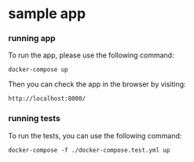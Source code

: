 # sample app

### running app

To run the app, please use the following command:

`docker-compose up`

Then you can check the app in the browser by visiting:

`http://localhost:8000/`

### running tests

To run the tests, you can use the following command:

 `docker-compose -f ./docker-compose.test.yml up`
 